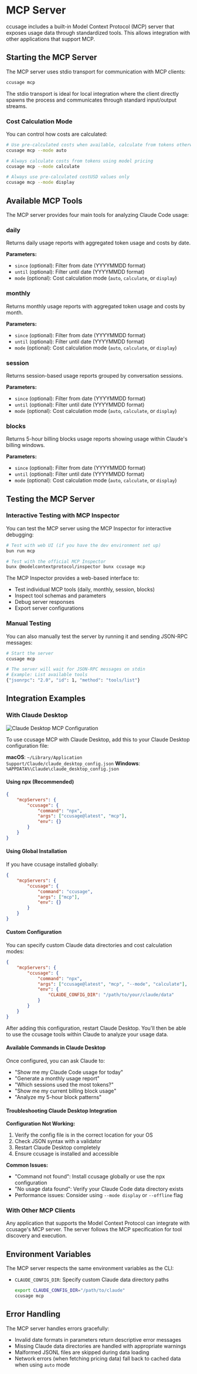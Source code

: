 # MCP Server

ccusage includes a built-in Model Context Protocol (MCP) server that exposes usage data through standardized tools. This allows integration with other applications that support MCP.

## Starting the MCP Server

The MCP server uses stdio transport for communication with MCP clients:

```bash
ccusage mcp
```

The stdio transport is ideal for local integration where the client directly spawns the process and communicates through standard input/output streams.

### Cost Calculation Mode

You can control how costs are calculated:

```bash
# Use pre-calculated costs when available, calculate from tokens otherwise (default)
ccusage mcp --mode auto

# Always calculate costs from tokens using model pricing
ccusage mcp --mode calculate

# Always use pre-calculated costUSD values only
ccusage mcp --mode display
```

## Available MCP Tools

The MCP server provides four main tools for analyzing Claude Code usage:

### daily

Returns daily usage reports with aggregated token usage and costs by date.

**Parameters:**

- `since` (optional): Filter from date (YYYYMMDD format)
- `until` (optional): Filter until date (YYYYMMDD format)
- `mode` (optional): Cost calculation mode (`auto`, `calculate`, or `display`)

### monthly

Returns monthly usage reports with aggregated token usage and costs by month.

**Parameters:**

- `since` (optional): Filter from date (YYYYMMDD format)
- `until` (optional): Filter until date (YYYYMMDD format)
- `mode` (optional): Cost calculation mode (`auto`, `calculate`, or `display`)

### session

Returns session-based usage reports grouped by conversation sessions.

**Parameters:**

- `since` (optional): Filter from date (YYYYMMDD format)
- `until` (optional): Filter until date (YYYYMMDD format)
- `mode` (optional): Cost calculation mode (`auto`, `calculate`, or `display`)

### blocks

Returns 5-hour billing blocks usage reports showing usage within Claude's billing windows.

**Parameters:**

- `since` (optional): Filter from date (YYYYMMDD format)
- `until` (optional): Filter until date (YYYYMMDD format)
- `mode` (optional): Cost calculation mode (`auto`, `calculate`, or `display`)

## Testing the MCP Server

### Interactive Testing with MCP Inspector

You can test the MCP server using the MCP Inspector for interactive debugging:

```bash
# Test with web UI (if you have the dev environment set up)
bun run mcp

# Test with the official MCP Inspector
bunx @modelcontextprotocol/inspector bunx ccusage mcp
```

The MCP Inspector provides a web-based interface to:

- Test individual MCP tools (daily, monthly, session, blocks)
- Inspect tool schemas and parameters
- Debug server responses
- Export server configurations

### Manual Testing

You can also manually test the server by running it and sending JSON-RPC messages:

```bash
# Start the server
ccusage mcp

# The server will wait for JSON-RPC messages on stdin
# Example: List available tools
{"jsonrpc": "2.0", "id": 1, "method": "tools/list"}
```

## Integration Examples

### With Claude Desktop

![Claude Desktop MCP Configuration](/mcp-claude-desktop.avif)

To use ccusage MCP with Claude Desktop, add this to your Claude Desktop configuration file:

**macOS**: `~/Library/Application Support/Claude/claude_desktop_config.json`
**Windows**: `%APPDATA%\Claude\claude_desktop_config.json`

#### Using npx (Recommended)

```json
{
	"mcpServers": {
		"ccusage": {
			"command": "npx",
			"args": ["ccusage@latest", "mcp"],
			"env": {}
		}
	}
}
```

#### Using Global Installation

If you have ccusage installed globally:

```json
{
	"mcpServers": {
		"ccusage": {
			"command": "ccusage",
			"args": ["mcp"],
			"env": {}
		}
	}
}
```

#### Custom Configuration

You can specify custom Claude data directories and cost calculation modes:

```json
{
	"mcpServers": {
		"ccusage": {
			"command": "npx",
			"args": ["ccusage@latest", "mcp", "--mode", "calculate"],
			"env": {
				"CLAUDE_CONFIG_DIR": "/path/to/your/claude/data"
			}
		}
	}
}
```

After adding this configuration, restart Claude Desktop. You'll then be able to use the ccusage tools within Claude to analyze your usage data.

#### Available Commands in Claude Desktop

Once configured, you can ask Claude to:

- "Show me my Claude Code usage for today"
- "Generate a monthly usage report"
- "Which sessions used the most tokens?"
- "Show me my current billing block usage"
- "Analyze my 5-hour block patterns"

#### Troubleshooting Claude Desktop Integration

**Configuration Not Working:**

1. Verify the config file is in the correct location for your OS
2. Check JSON syntax with a validator
3. Restart Claude Desktop completely
4. Ensure ccusage is installed and accessible

**Common Issues:**

- "Command not found": Install ccusage globally or use the npx configuration
- "No usage data found": Verify your Claude Code data directory exists
- Performance issues: Consider using `--mode display` or `--offline` flag

### With Other MCP Clients

Any application that supports the Model Context Protocol can integrate with ccusage's MCP server. The server follows the MCP specification for tool discovery and execution.

## Environment Variables

The MCP server respects the same environment variables as the CLI:

- `CLAUDE_CONFIG_DIR`: Specify custom Claude data directory paths
  ```bash
  export CLAUDE_CONFIG_DIR="/path/to/claude"
  ccusage mcp
  ```

## Error Handling

The MCP server handles errors gracefully:

- Invalid date formats in parameters return descriptive error messages
- Missing Claude data directories are handled with appropriate warnings
- Malformed JSONL files are skipped during data loading
- Network errors (when fetching pricing data) fall back to cached data when using `auto` mode
